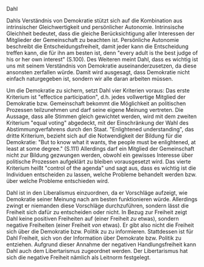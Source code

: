 Dahl

Dahls Verständnis von Demokratie stützt sich auf die Kombination aus intrinsischer Gleichwertigkeit und persönlicher Autonomie.
Intrinsische Gleichheit bedeutet, dass die gleiche Berücksichtigung aller Interessen der Mitglieder der Gemeinschaft zu beachten ist.
Persönliche Autonomie beschreibt die Entscheidungsfreiheit, damit  jeder kann die Entscheidung treffen kann, die für ihn am besten ist, denn "every adult is the best judge of his or her own interest" (S.100).
Des Weiteren meint Dahl, dass es wichtig ist uns mit seinem Verständnis von Demokratie auseinanderzusetzen, da diese ansonsten zerfallen würde.
Damit wird ausgesagt, dass Demokratie nicht einfach naturgegeben ist, sondern wir alle daran arbeiten müssen.

Um die Demokratie zu sichern, setzt Dahl vier Kriterien voraus:
Das erste Kriterium ist "effectice participation", d.h. jedes vollwertige Mitglied der Demokratie bzw. Gemeinschaft bekommt die Möglichkeit an politischen Prozessen teilzunehmen und darf seine eigene Meinung vertreten.
Die Aussage, dass alle Stimmen gleich gewichtet werden, wird mit dem zweiten Kriterium "equal voting" abgedeckt, mit der Einschränkung der Wahl des Abstimmungverfahrens durch den Staat.
"Enlightened understanding", das dritte Kriterium, bezieht sich auf die Notwendigkeit der Bildung für die Demokratie:
"But to know what it wants, the people must be enlightened, at least at some degree." (S.111)
Allerdings darf ein Mitglied der Gemeinschaft nicht zur Bildung gezwungen werden, obwohl ein gewisses Interesse über politische Prozessen aufgeklärt zu bleiben vorausgesetzt wird.
Das vierte Kriterium heißt "control of the agenda" und sagt aus, dass es wichtig ist die Individuen entscheiden zu lassen, welche Probleme behandelt werden bzw. über welche Probleme entschieden wird.

Dahl ist in den Liberalismus einzuordnen, da er Vorschläge aufzeigt, wie Demokratie seiner Meinung nach am besten funktionieren würde.
Allerdings zwingt er niemanden diese Vorschläge durchzuführen, sondern lässt die Freiheit sich dafür zu entscheiden oder nicht.
In Bezug zur Freiheit zeigt Dahl keine positiven Freiheiten auf (einer Freiheit *zu* etwas), sondern negative Freiheiten (einer Freiheit *von* etwas).
Er gibt also nicht die Freiheit sich über die Demokratie bzw. Politik zu zu informieren.
Stattdessen ist für Dahl Freiheit, sich von der Information über Demokrate bzw. Politik zu entziehen.
Aufgrund dieser Annahme der negativen Handlungsfreiheit kann Dahl auch dem Libertarismus zugeordnet werden.
Der Libertarismus hat sich die negative Freiheit nämlich als Leitnorm festgelegt.
